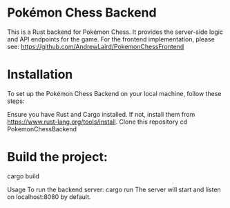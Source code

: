 # Pokémon Chess Backend
This is a Rust backend for Pokémon Chess. It provides the server-side logic and API endpoints for the game.
For the frontend implementation, please see: https://github.com/AndrewLaird/PokemonChessFrontend

# Installation
To set up the Pokémon Chess Backend on your local machine, follow these steps:

Ensure you have Rust and Cargo installed. If not, install them from https://www.rust-lang.org/tools/install.
Clone this repository
cd PokemonChessBackend

# Build the project:
cargo build


Usage
To run the backend server:
cargo run
The server will start and listen on localhost:8080 by default.
